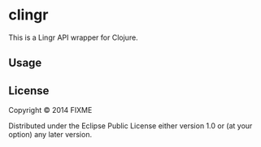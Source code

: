 # clingr

This is a Lingr API wrapper for Clojure.

## Usage



## License

Copyright © 2014 FIXME

Distributed under the Eclipse Public License either version 1.0 or (at
your option) any later version.
